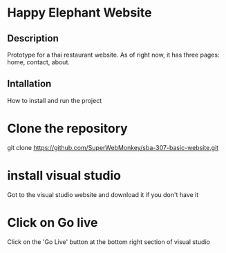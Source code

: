 # Happy Elephant Website

## Description
Prototype for a thai restaurant website. As of right now, it has three pages: 
home, contact, about.

## Intallation
How to install and run the project

# Clone the repository
git clone https://github.com/SuperWebMonkey/sba-307-basic-website.git

# install visual studio
Got to the visual studio website and download it if you don't have it

# Click on Go live
Click on the 'Go Live' button at the bottom right section of visual studio
